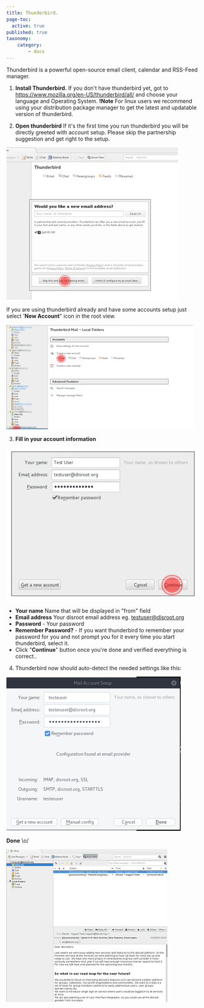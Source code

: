 ```yaml
---
title: Thunderbird.
page-toc:
  active: true
published: true
taxonomy:
    category:
        - docs
---
```

Thunderbird is a powerful open-source email client, calendar and RSS-Feed manager.

1. **Install Thunderbird.**
If you don't have thunderbird yet, got to  https://www.mozilla.org/en-US/thunderbird/all/ and choose your language and Operating System.
**!Note** For linux users we recommend using your distribution package manager to get the latest and updatable version of thunderbird.

2. **Open thunderbird**
If it's the first time you run thunderbird you will be directly greeted with account setup. Please skip the partnership suggestion and get right to the setup.

![](en/thunderbird_setup1.png)

If you  are using thunderbird already and have some accounts setup just select '**New Account**" icon in the root view.

![](en/thunderbird_setup2.png)

3. **Fill in your account information**

![](en/thunderbird_setup3.png)

 - **Your name** Name that will be displayed in "from" field
 - **Email address** Your disroot email address eg. testuser@disroot.org
 - **Password** - Your password
 - **Remember Password?** - If you want thunderbird to remember your password for you and not prompt you for it every time you start thunderbird, select it.
 - Click "**Continue**" button once you're done and verified everything is correct..<p>

4. Thunderbird now should auto-detect the needed settings like this:

![](en/thunderbird_setup4.png)

**Done** \o/

![](en/thunderbird_setup5.png)
